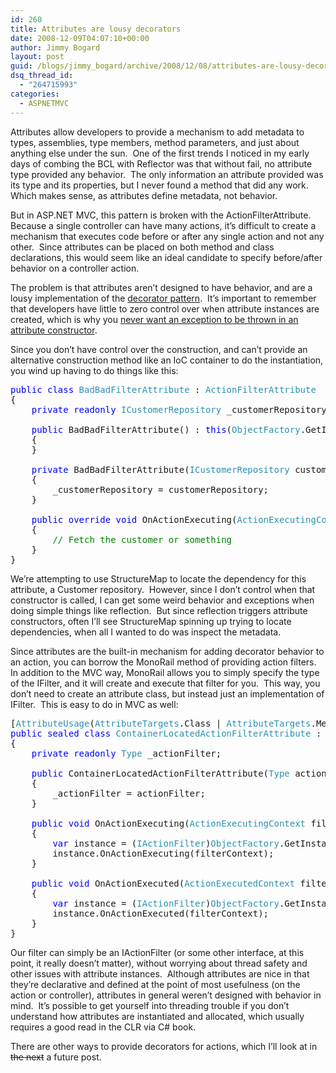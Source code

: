 ```yaml
---
id: 260
title: Attributes are lousy decorators
date: 2008-12-09T04:07:10+00:00
author: Jimmy Bogard
layout: post
guid: /blogs/jimmy_bogard/archive/2008/12/08/attributes-are-lousy-decorators.aspx
dsq_thread_id:
  - "264715993"
categories:
  - ASPNETMVC
---
```

Attributes allow developers to provide a mechanism to add metadata to types, assemblies, type members, method parameters, and just about anything else under the sun.&#160; One of the first trends I noticed in my early days of combing the BCL with Reflector was that without fail, no attribute type provided any behavior.&#160; The only information an attribute provided was its type and its properties, but I never found a method that did any work.&#160; Which makes sense, as attributes define metadata, not behavior.

But in ASP.NET MVC, this pattern is broken with the ActionFilterAttribute.&#160; Because a single controller can have many actions, it’s difficult to create a mechanism that executes code before or after any single action and not any other.&#160; Since attributes can be placed on both method and class declarations, this would seem like an ideal candidate to specify before/after behavior on a controller action.

The problem is that attributes aren’t designed to have behavior, and are a lousy implementation of the [decorator pattern](http://www.dofactory.com/Patterns/PatternDecorator.aspx).&#160; It’s important to remember that developers have little to zero control over when attribute instances are created, which is why you [never want an exception to be thrown in an attribute constructor](http://www.lostechies.com/blogs/jimmy_bogard/archive/2008/11/22/beware-exceptions-in-attribute-constructors.aspx).

Since you don’t have control over the construction, and can’t provide an alternative construction method like an IoC container to do the instantiation, you wind up having to do things like this:

<pre><span style="color: blue">public class </span><span style="color: #2b91af">BadBadFilterAttribute </span>: <span style="color: #2b91af">ActionFilterAttribute
</span>{
    <span style="color: blue">private readonly </span><span style="color: #2b91af">ICustomerRepository </span>_customerRepository;

    <span style="color: blue">public </span>BadBadFilterAttribute() : <span style="color: blue">this</span>(<span style="color: #2b91af">ObjectFactory</span>.GetInstance&lt;<span style="color: #2b91af">ICustomerRepository</span>&gt;())
    {
    }

    <span style="color: blue">private </span>BadBadFilterAttribute(<span style="color: #2b91af">ICustomerRepository </span>customerRepository)
    {
        _customerRepository = customerRepository;
    }

    <span style="color: blue">public override void </span>OnActionExecuting(<span style="color: #2b91af">ActionExecutingContext </span>filterContext)
    {
        <span style="color: green">// Fetch the customer or something
    </span>}
}</pre>

[](http://11011.net/software/vspaste)

We’re attempting to use StructureMap to locate the dependency for this attribute, a Customer repository.&#160; However, since I don’t control when that constructor is called, I can get some weird behavior and exceptions when doing simple things like reflection.&#160; But since reflection triggers attribute constructors, often I’ll see StructureMap spinning up trying to locate dependencies, when all I wanted to do was inspect the metadata.

Since attributes are the built-in mechanism for adding decorator behavior to an action, you can borrow the MonoRail method of providing action filters.&#160; In addition to the MVC way, MonoRail allows you to simply specify the type of the IFilter, and it will create and execute that filter for you.&#160; This way, you don’t need to create an attribute class, but instead just an implementation of IFilter.&#160; This is easy to do in MVC as well:

<pre>[<span style="color: #2b91af">AttributeUsage</span>(<span style="color: #2b91af">AttributeTargets</span>.Class | <span style="color: #2b91af">AttributeTargets</span>.Method)]
<span style="color: blue">public sealed class </span><span style="color: #2b91af">ContainerLocatedActionFilterAttribute </span>: <span style="color: #2b91af">FilterAttribute</span>, <span style="color: #2b91af">IActionFilter
</span>{
    <span style="color: blue">private readonly </span><span style="color: #2b91af">Type </span>_actionFilter;

    <span style="color: blue">public </span>ContainerLocatedActionFilterAttribute(<span style="color: #2b91af">Type </span>actionFilter)
    {
        _actionFilter = actionFilter;
    }

    <span style="color: blue">public void </span>OnActionExecuting(<span style="color: #2b91af">ActionExecutingContext </span>filterContext)
    {
        <span style="color: blue">var </span>instance = (<span style="color: #2b91af">IActionFilter</span>)<span style="color: #2b91af">ObjectFactory</span>.GetInstance(_actionFilter);
        instance.OnActionExecuting(filterContext);
    }

    <span style="color: blue">public void </span>OnActionExecuted(<span style="color: #2b91af">ActionExecutedContext </span>filterContext)
    {
        <span style="color: blue">var </span>instance = (<span style="color: #2b91af">IActionFilter</span>)<span style="color: #2b91af">ObjectFactory</span>.GetInstance(_actionFilter);
        instance.OnActionExecuted(filterContext);
    }
}</pre>

[](http://11011.net/software/vspaste)

Our filter can simply be an IActionFilter (or some other interface, at this point, it really doesn’t matter), without worrying about thread safety and other issues with attribute instances.&#160; Although attributes are nice in that they’re declarative and defined at the point of most usefulness (on the action or controller), attributes in general weren’t designed with behavior in mind.&#160; It’s possible to get yourself into threading trouble if you don’t understand how attributes are instantiated and allocated, which usually requires a good read in the CLR via C# book.

There are other ways to provide decorators for actions, which I’ll look at in <strike>the next</strike> a future post.